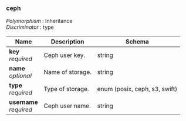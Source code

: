 
<a name="ceph"></a>
### ceph
*Polymorphism* : Inheritance  
*Discriminator* : type


|Name|Description|Schema|
|---|---|---|
|**key**  <br>*required*|Ceph user key.|string|
|**name**  <br>*optional*|Name of storage.|string|
|**type**  <br>*required*|Type of storage.|enum (posix, ceph, s3, swift)|
|**username**  <br>*required*|Ceph user name.|string|



